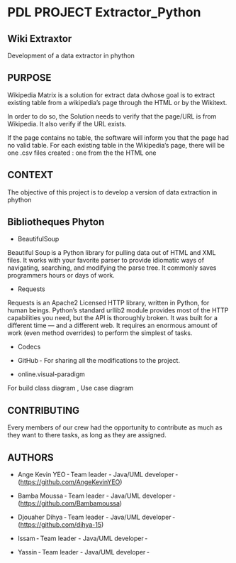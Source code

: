 # PDL PROJECT Extractor_Python

## Wiki Extraxtor  

Development of a data extractor in phython 

## PURPOSE

Wikipedia Matrix is a solution for extract data dwhose goal is to extract existing table from a wikipedia’s page through the HTML or by the Wikitext. 

 

In order to do so, the Solution  needs to verify that the page/URL is from Wikipedia. It also verify if the URL exists. 

If the page contains no table, the software will inform you that the page had no valid table. For each existing table in the Wikipedia’s page, there will be one .csv files created : one from the  the HTML one 

## CONTEXT  

The objective of this project is to develop a version of data extraction in phython 

 
## Bibliotheques Phyton 

* BeautifulSoup 

Beautiful Soup is a Python library for pulling data out of HTML and XML files. It works with your favorite parser to provide idiomatic ways of navigating, searching, and modifying the parse tree. It commonly saves programmers hours or days of work. 

* Requests  

Requests is an Apache2 Licensed HTTP library, written in Python, for human beings. 
Python’s standard urllib2 module provides most of the HTTP capabilities you need, but the API is thoroughly broken. It was built for a different time — and a different web. It requires an enormous amount of work (even method overrides) to perform the simplest of tasks. 

* Codecs

* GitHub - For sharing all the modifications to the project. 

* online.visual-paradigm  

For build class diagram , Use case diagram  

 
## CONTRIBUTING

Every members of our crew had the opportunity to contribute as much as they want to there tasks, as long as they are assigned. 

## AUTHORS

* Ange Kevin YEO - Team leader - Java/UML developer - (https://github.com/AngeKevinYEO) 

* Bamba Moussa - Team leader - Java/UML developer - (https://github.com/Bambamoussa) 

* Djouaher Dihya - Team leader - Java/UML developer - (https://github.com/dihya-15) 

* Issam - Team leader - Java/UML developer - 

* Yassin - Team leader - Java/UML developer - 

 

 
